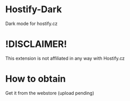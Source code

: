 # Hostify-Dark
Dark mode for hostify.cz

# !DISCLAIMER!
This extension is not affiliated in any way with Hostify.cz

# How to obtain
Get it from the webstore (upload pending)
